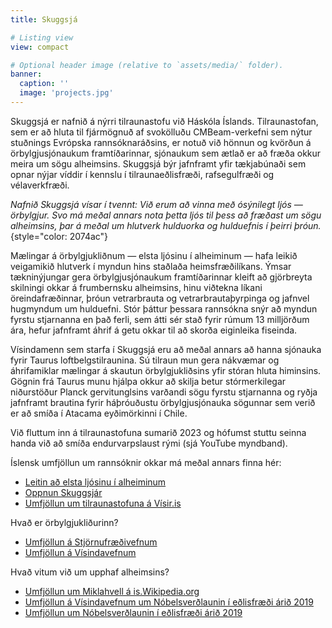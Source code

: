 ```yaml
---
title: Skuggsjá

# Listing view
view: compact

# Optional header image (relative to `assets/media/` folder).
banner:
  caption: ''
  image: 'projects.jpg'
---
```


Skuggsjá er nafnið á nýrri tilraunastofu við Háskóla Íslands. Tilraunastofan, sem er að hluta til fjármögnuð af svokölluðu CMBeam-verkefni sem nýtur stuðnings Evrópska rannsóknaráðsins, er notuð við hönnun og kvörðun á örbylgjusjónaukum framtíðarinnar, sjónaukum sem ætlað er að fræða okkur meira um sögu alheimsins. Skuggsjá býr jafnframt yfir tækjabúnaði sem opnar nýjar víddir í kennslu í tilraunaeðlisfræði, rafsegulfræði og vélaverkfræði.

_Nafnið Skuggsjá vísar í tvennt: Við erum að vinna með ósýnilegt ljós — örbylgjur. Svo má meðal annars nota þetta ljós til þess að fræðast um sögu alheimsins, þar á meðal um hlutverk hulduorka og hulduefnis í þeirri þróun._
{style="color: 2074ac"}

Mælingar á örbylgjukliðnum — elsta ljósinu í alheiminum — hafa leikið veigamikið hlutverk í myndun hins staðlaða heimsfræðilíkans. Ýmsar tækninýjungar gera örbylgjusjónaukum framtíðarinnar kleift að gjörbreyta skilningi okkar á frumbernsku alheimsins, hinu viðtekna líkani öreindafræðinnar, þróun vetrarbrauta og vetrarbrautaþyrpinga og jafnvel hugmyndum um hulduefni. Stór þáttur þessara rannsókna snýr að myndun fyrstu stjarnanna en það ferli, sem átti sér stað fyrir rúmum 13 milljörðum ára, hefur jafnframt áhrif á getu okkar til að skorða eiginleika fiseinda.

Vísindamenn sem starfa í Skuggsjá eru að meðal annars að hanna sjónauka fyrir Taurus loftbelgstilraunina. Sú tilraun mun gera nákvæmar og áhrifamiklar mælingar á skautun örbylgjukliðsins yfir stóran hluta himinsins. Gögnin frá Taurus munu hjálpa okkur að skilja betur stórmerkilegar niðurstöður Planck gervitunglsins varðandi sögu fyrstu stjarnanna og ryðja jafnframt brautina fyrir háþróuðustu örbylgjusjónauka sögunnar sem verið er að smíða í Atacama eyðimörkinni í Chile.

Við fluttum inn á tilraunastofuna sumarið 2023 og hófumst stuttu seinna handa við að smíða endurvarpslaust rými (sjá YouTube myndband).

Íslensk umfjöllun um rannsóknir okkar má meðal annars finna hér:
 * [Leitin að elsta ljósinu í alheiminum](https://www.hi.is/visindin/leitin_ad_elsta_ljosi_alheimsins)
 * [Oppnun Skuggsjár](https://www.hi.is/frettir/ny_tilraunastofa_fyrir_stjarnedlisfraedi_opnud)
 * [Umfjöllun um tilraunastofuna á Vísir.is](https://www.visir.is/g/20232470392d/skoda-elsta-ljos-al-heims-i-nyrri-til-rauna-stofu?fbclid=IwAR062_982AQvKzRqcajVbE2MN-rc1MbtwwtASOvgsM2ABB3y7cpD_qdX3VU)

 Hvað er örbylgjukliðurinn?
 * [Umfjöllun á Stjörnufræðivefnum](https://www.stjornufraedi.is/alheimurinn/orbylgjuklidurinn/)
 * [Umfjöllun á Vísindavefnum](https://www.visindavefur.is/svar.php?id=5051)

 Hvað vitum við um upphaf alheimsins?
 * [Umfjöllun um Miklahvell á is.Wikipedia.org](https://is.wikipedia.org/wiki/Miklihvellur)
 * [Umfjöllun á Vísindavefnum um Nóbelsverðlaunin í eðlisfræði árið 2019](https://www.visindavefur.is/svar.php?id=78160)
 * [Umfjöllun um Nóbelsverðlaunin í eðlisfræði árið 2019](https://www.visir.is/g/2019356776d/huldir-hlutar-alheimsins-spruttu-upp-ur-greinum-nobelsverdlaunahafans)
